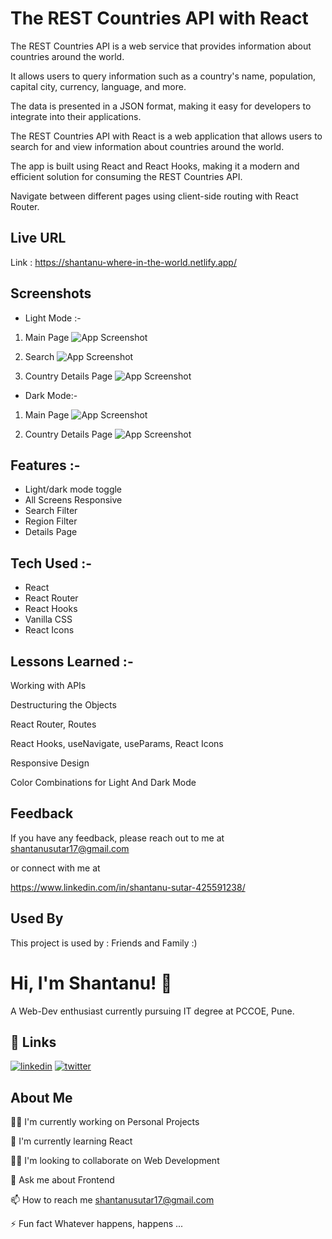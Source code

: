 # The REST Countries API with React

The REST Countries API is a web service that provides information about countries around the world.

It allows users to query information such as a country's name, population, capital city, currency, language, and more.

The data is presented in a JSON format, making it easy for developers to integrate into their applications.

The REST Countries API with React is a web application that allows users to search for and view information about countries around the world. 

The app is built using React and React Hooks, making it a modern and efficient solution for consuming the REST Countries API.

Navigate between different pages using client-side routing with React Router.



## Live URL

Link : https://shantanu-where-in-the-world.netlify.app/
## Screenshots
- Light Mode :- 
1. Main Page
![App Screenshot](https://i.postimg.cc/NGCn9Vmk/Screenshot-200.png
)

2. Search 
![App Screenshot](https://i.postimg.cc/bJ3BRVM8/Screenshot-205.png
)

3. Country Details Page
![App Screenshot](https://i.postimg.cc/43CkKMCS/Screenshot-202.png
)

- Dark Mode:-

1. Main Page
![App Screenshot](https://i.postimg.cc/m206VHdc/Screenshot-204.png
)

2. Country Details Page
![App Screenshot](https://i.postimg.cc/KjWp6kxH/Screenshot-203.png
)




## Features :-

- Light/dark mode toggle
- All Screens Responsive
- Search Filter
- Region Filter
- Details Page


## Tech Used :-

- React 
- React Router
- React Hooks
- Vanilla CSS
- React Icons
## Lessons Learned :-

Working with APIs

Destructuring the Objects

React Router, Routes

React Hooks, useNavigate, useParams, React Icons 

Responsive Design

Color Combinations for Light And Dark Mode
## Feedback

If you have any feedback, please reach out to me at 
shantanusutar17@gmail.com 

or
connect with me at

https://www.linkedin.com/in/shantanu-sutar-425591238/
## Used By

This project is used by : Friends and Family :)



# Hi, I'm Shantanu! 👋
A Web-Dev enthusiast currently pursuing IT degree at PCCOE, Pune.

## 🔗 Links

[![linkedin](https://img.shields.io/badge/linkedin-0A66C2?style=for-the-badge&logo=linkedin&logoColor=white)](https://www.linkedin.com/in/shantanu-sutar-425591238/)
[![twitter](https://img.shields.io/badge/twitter-1DA1F2?style=for-the-badge&logo=twitter&logoColor=white)](https://twitter.com/ShantanuSutar17)


## About Me
👩‍💻 I'm currently working on Personal Projects

🧠 I'm currently learning React

👯‍♀️ I'm looking to collaborate on Web Development

💬 Ask me about Frontend

📫 How to reach me shantanusutar17@gmail.com

⚡️ Fun fact Whatever happens, happens ...

